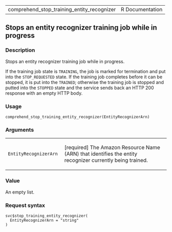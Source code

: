 <table style="width: 100%;">
<tbody>
<tr class="odd">
<td>comprehend_stop_training_entity_recognizer</td>
<td style="text-align: right;">R Documentation</td>
</tr>
</tbody>
</table>

## Stops an entity recognizer training job while in progress

### Description

Stops an entity recognizer training job while in progress.

If the training job state is `TRAINING`, the job is marked for
termination and put into the `STOP_REQUESTED` state. If the training job
completes before it can be stopped, it is put into the `TRAINED`;
otherwise the training job is stopped and putted into the `STOPPED`
state and the service sends back an HTTP 200 response with an empty HTTP
body.

### Usage

    comprehend_stop_training_entity_recognizer(EntityRecognizerArn)

### Arguments

<table>
<colgroup>
<col style="width: 35%" />
<col style="width: 65%" />
</colgroup>
<tbody>
<tr class="odd">
<td><code
id="comprehend_stop_training_entity_recognizer_:_EntityRecognizerArn">EntityRecognizerArn</code></td>
<td><p>[required] The Amazon Resource Name (ARN) that identifies the
entity recognizer currently being trained.</p></td>
</tr>
</tbody>
</table>

### Value

An empty list.

### Request syntax

    svc$stop_training_entity_recognizer(
      EntityRecognizerArn = "string"
    )
